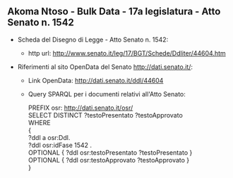 ## Akoma Ntoso - Bulk Data - 17a legislatura - Atto Senato n. 1542 ##

* Scheda del Disegno di Legge - Atto Senato n. 1542:
	* http url: http://www.senato.it/leg/17/BGT/Schede/Ddliter/44604.htm

* Riferimenti al sito OpenData del Senato http://dati.senato.it/:
	* Link OpenData: http://dati.senato.it/ddl/44604
	* Query SPARQL per i documenti relativi all'Atto Senato:

        PREFIX osr: <http://dati.senato.it/osr/>  
		SELECT DISTINCT ?testoPresentato ?testoApprovato  
		WHERE  
		{  
		    ?ddl a osr:Ddl.  
		    ?ddl osr:idFase 1542 .  
		    OPTIONAL { ?ddl osr:testoPresentato ?testoPresentato }  
		    OPTIONAL { ?ddl osr:testoApprovato ?testoApprovato }  
		}
		